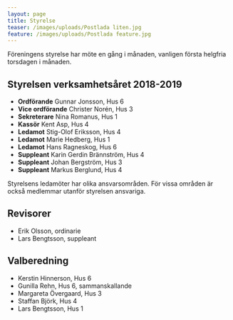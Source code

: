 ```yaml
---
layout: page
title: Styrelse
teaser: /images/uploads/Postlada liten.jpg
feature: /images/uploads/Postlada feature.jpg
---
```

Föreningens styrelse har möte en gång i månaden, vanligen första helgfria torsdagen i månaden. 

## Styrelsen verksamhetsåret 2018-2019

* **Ordförande** Gunnar Jonsson, Hus 6
* **Vice ordförande** Christer Norén, Hus 3	
* **Sekreterare** Nina Romanus, Hus 1
* **Kassör** Kent Asp, Hus 4
* **Ledamot** Stig-Olof Eriksson, Hus 4
* **Ledamot** Marie Hedberg, Hus 1
* **Ledamot** Hans Ragneskog, Hus 6
* **Suppleant** Karin Gerdin Brännström, Hus 4
* **Suppleant** Johan Bergström, Hus 3
* **Suppleant** Markus Berglund, Hus 4 

Styrelsens ledamöter har olika ansvarsområden.
För vissa områden är också medlemmar utanför styrelsen ansvariga.

## Revisorer

* Erik Olsson, ordinarie
* Lars Bengtsson, suppleant

## Valberedning

* Kerstin Hinnerson, Hus 6
* Gunilla Rehn, Hus 6, sammanskallande
* Margareta Övergaard, Hus 3
* Staffan Björk, Hus 4
* Lars Bengtsson, Hus 1
